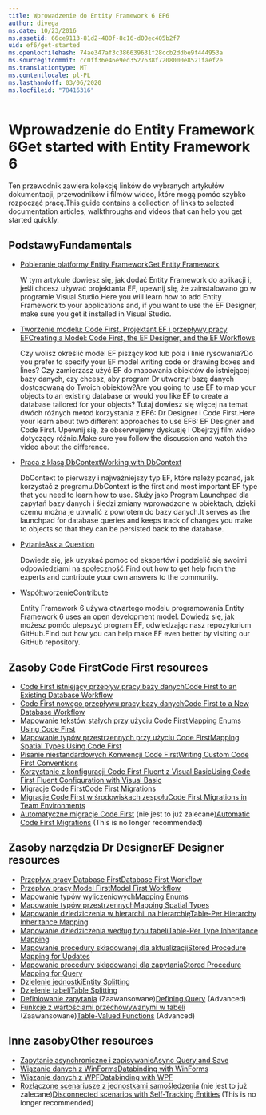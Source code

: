 ```yaml
---
title: Wprowadzenie do Entity Framework 6 EF6
author: divega
ms.date: 10/23/2016
ms.assetid: 66ce9113-81d2-480f-8c16-d00ec405b2f7
uid: ef6/get-started
ms.openlocfilehash: 74ae347af3c386639631f28ccb2ddbe9f444953a
ms.sourcegitcommit: cc0ff36e46e9ed3527638f7208000e8521faef2e
ms.translationtype: MT
ms.contentlocale: pl-PL
ms.lasthandoff: 03/06/2020
ms.locfileid: "78416316"
---
```

# <a name="get-started-with-entity-framework-6"></a><span data-ttu-id="ca234-102">Wprowadzenie do Entity Framework 6</span><span class="sxs-lookup"><span data-stu-id="ca234-102">Get started with Entity Framework 6</span></span>

<span data-ttu-id="ca234-103">Ten przewodnik zawiera kolekcję linków do wybranych artykułów dokumentacji, przewodników i filmów wideo, które mogą pomóc szybko rozpocząć pracę.</span><span class="sxs-lookup"><span data-stu-id="ca234-103">This guide contains a collection of links to selected documentation articles, walkthroughs and videos that can help you get started quickly.</span></span>

## <a name="fundamentals"></a><span data-ttu-id="ca234-104">Podstawy</span><span class="sxs-lookup"><span data-stu-id="ca234-104">Fundamentals</span></span>

* [<span data-ttu-id="ca234-105">Pobieranie platformy Entity Framework</span><span class="sxs-lookup"><span data-stu-id="ca234-105">Get Entity Framework</span></span>](~/ef6/fundamentals/install.md)

  <span data-ttu-id="ca234-106">W tym artykule dowiesz się, jak dodać Entity Framework do aplikacji i, jeśli chcesz używać projektanta EF, upewnij się, że zainstalowano go w programie Visual Studio.</span><span class="sxs-lookup"><span data-stu-id="ca234-106">Here you will learn how to add Entity Framework to your applications and, if you want to use the EF Designer, make sure you get it installed in Visual Studio.</span></span>

* [<span data-ttu-id="ca234-107">Tworzenie modelu: Code First, Projektant EF i przepływy pracy EF</span><span class="sxs-lookup"><span data-stu-id="ca234-107">Creating a Model: Code First, the EF Designer, and the EF Workflows</span></span>](~/ef6/modeling/index.md)

  <span data-ttu-id="ca234-108">Czy wolisz określić model EF piszący kod lub pola i linie rysowania?</span><span class="sxs-lookup"><span data-stu-id="ca234-108">Do you prefer to specify your EF model writing code or drawing boxes and lines?</span></span>
<span data-ttu-id="ca234-109">Czy zamierzasz użyć EF do mapowania obiektów do istniejącej bazy danych, czy chcesz, aby program Dr utworzył bazę danych dostosowaną do Twoich obiektów?</span><span class="sxs-lookup"><span data-stu-id="ca234-109">Are you going to use EF to map your objects to an existing database or would you like EF to create a database tailored for your objects?</span></span>
<span data-ttu-id="ca234-110">Tutaj dowiesz się więcej na temat dwóch różnych metod korzystania z EF6: Dr Designer i Code First.</span><span class="sxs-lookup"><span data-stu-id="ca234-110">Here your learn about two different approaches to use EF6: EF Designer and Code First.</span></span>
<span data-ttu-id="ca234-111">Upewnij się, że obserwujemy dyskusję i Obejrzyj film wideo dotyczący różnic.</span><span class="sxs-lookup"><span data-stu-id="ca234-111">Make sure you follow the discussion and watch the video about the difference.</span></span>

* [<span data-ttu-id="ca234-112">Praca z klasą DbContext</span><span class="sxs-lookup"><span data-stu-id="ca234-112">Working with DbContext</span></span>](~/ef6/fundamentals/working-with-dbcontext.md)

  <span data-ttu-id="ca234-113">DbContext to pierwszy i najważniejszy typ EF, które należy poznać, jak korzystać z programu.</span><span class="sxs-lookup"><span data-stu-id="ca234-113">DbContext is the first and most important EF type that you need to learn how to use.</span></span> <span data-ttu-id="ca234-114">Służy jako Program Launchpad dla zapytań bazy danych i śledzi zmiany wprowadzone w obiektach, dzięki czemu można je utrwalić z powrotem do bazy danych.</span><span class="sxs-lookup"><span data-stu-id="ca234-114">It serves as the launchpad for database queries and keeps track of changes you make to objects so that they can be persisted back to the database.</span></span>

* [<span data-ttu-id="ca234-115">Pytanie</span><span class="sxs-lookup"><span data-stu-id="ca234-115">Ask a Question</span></span>](~/ef6/resources/get-help.md)

  <span data-ttu-id="ca234-116">Dowiedz się, jak uzyskać pomoc od ekspertów i podzielić się swoimi odpowiedziami na społeczność.</span><span class="sxs-lookup"><span data-stu-id="ca234-116">Find out how to get help from the experts and contribute your own answers to the community.</span></span>

* [<span data-ttu-id="ca234-117">Współtworzenie</span><span class="sxs-lookup"><span data-stu-id="ca234-117">Contribute</span></span>](https://github.com/aspnet/EntityFramework6/)

  <span data-ttu-id="ca234-118">Entity Framework 6 używa otwartego modelu programowania.</span><span class="sxs-lookup"><span data-stu-id="ca234-118">Entity Framework 6 uses an open development model.</span></span> <span data-ttu-id="ca234-119">Dowiedz się, jak możesz pomóc ulepszyć program EF, odwiedzając nasz repozytorium GitHub.</span><span class="sxs-lookup"><span data-stu-id="ca234-119">Find out how you can help make EF even better by visiting our GitHub repository.</span></span>

## <a name="code-first-resources"></a><span data-ttu-id="ca234-120">Zasoby Code First</span><span class="sxs-lookup"><span data-stu-id="ca234-120">Code First resources</span></span>

  - [<span data-ttu-id="ca234-121">Code First istniejący przepływ pracy bazy danych</span><span class="sxs-lookup"><span data-stu-id="ca234-121">Code First to an Existing Database Workflow</span></span>](~/ef6/modeling/code-first/workflows/existing-database.md)
  - [<span data-ttu-id="ca234-122">Code First nowego przepływu pracy bazy danych</span><span class="sxs-lookup"><span data-stu-id="ca234-122">Code First to a New Database Workflow</span></span>](~/ef6/modeling/code-first/workflows/new-database.md)
  - [<span data-ttu-id="ca234-123">Mapowanie tekstów stałych przy użyciu Code First</span><span class="sxs-lookup"><span data-stu-id="ca234-123">Mapping Enums Using Code First</span></span>](~/ef6/modeling/code-first/data-types/enums.md)
  - [<span data-ttu-id="ca234-124">Mapowanie typów przestrzennych przy użyciu Code First</span><span class="sxs-lookup"><span data-stu-id="ca234-124">Mapping Spatial Types Using Code First</span></span>](~/ef6/modeling/code-first/data-types/spatial.md)
  - [<span data-ttu-id="ca234-125">Pisanie niestandardowych Konwencji Code First</span><span class="sxs-lookup"><span data-stu-id="ca234-125">Writing Custom Code First Conventions</span></span>](~/ef6/modeling/code-first/conventions/custom.md)
  - [<span data-ttu-id="ca234-126">Korzystanie z konfiguracji Code First Fluent z Visual Basic</span><span class="sxs-lookup"><span data-stu-id="ca234-126">Using Code First Fluent Configuration with Visual Basic</span></span>](~/ef6/modeling/code-first/fluent/vb.md)
  - [<span data-ttu-id="ca234-127">Migracje Code First</span><span class="sxs-lookup"><span data-stu-id="ca234-127">Code First Migrations</span></span>](~/ef6/modeling/code-first/migrations/index.md)
  - [<span data-ttu-id="ca234-128">Migracje Code First w środowiskach zespołu</span><span class="sxs-lookup"><span data-stu-id="ca234-128">Code First Migrations in Team Environments</span></span>](~/ef6/modeling/code-first/migrations/teams.md)
  - <span data-ttu-id="ca234-129">[Automatyczne migracje Code First](~/ef6/modeling/code-first/migrations/automatic.md) (nie jest to już zalecane)</span><span class="sxs-lookup"><span data-stu-id="ca234-129">[Automatic Code First Migrations](~/ef6/modeling/code-first/migrations/automatic.md) (This is no longer recommended)</span></span>

## <a name="ef-designer-resources"></a><span data-ttu-id="ca234-130">Zasoby narzędzia Dr Designer</span><span class="sxs-lookup"><span data-stu-id="ca234-130">EF Designer resources</span></span>
  - [<span data-ttu-id="ca234-131">Przepływ pracy Database First</span><span class="sxs-lookup"><span data-stu-id="ca234-131">Database First Workflow</span></span>](~/ef6/modeling/designer/workflows/database-first.md)
  - [<span data-ttu-id="ca234-132">Przepływ pracy Model First</span><span class="sxs-lookup"><span data-stu-id="ca234-132">Model First Workflow</span></span>](~/ef6/modeling/designer/workflows/model-first.md)
  - [<span data-ttu-id="ca234-133">Mapowanie typów wyliczeniowych</span><span class="sxs-lookup"><span data-stu-id="ca234-133">Mapping Enums</span></span>](~/ef6/modeling/designer/data-types/enums.md)
  - [<span data-ttu-id="ca234-134">Mapowanie typów przestrzennych</span><span class="sxs-lookup"><span data-stu-id="ca234-134">Mapping Spatial Types</span></span>](~/ef6/modeling/designer/data-types/spatial.md)
  - [<span data-ttu-id="ca234-135">Mapowanie dziedziczenia w hierarchii na hierarchię</span><span class="sxs-lookup"><span data-stu-id="ca234-135">Table-Per Hierarchy Inheritance Mapping</span></span>](~/ef6/modeling/designer/inheritance/tph.md)
  - [<span data-ttu-id="ca234-136">Mapowanie dziedziczenia według typu tabeli</span><span class="sxs-lookup"><span data-stu-id="ca234-136">Table-Per Type Inheritance Mapping</span></span>](~/ef6/modeling/designer/inheritance/tpt.md)
  - [<span data-ttu-id="ca234-137">Mapowanie procedury składowanej dla aktualizacji</span><span class="sxs-lookup"><span data-stu-id="ca234-137">Stored Procedure Mapping for Updates</span></span>](~/ef6/modeling/designer/stored-procedures/cud.md)
  - [<span data-ttu-id="ca234-138">Mapowanie procedury składowanej dla zapytania</span><span class="sxs-lookup"><span data-stu-id="ca234-138">Stored Procedure Mapping for Query</span></span>](~/ef6/modeling/designer/stored-procedures/query.md)
  - [<span data-ttu-id="ca234-139">Dzielenie jednostki</span><span class="sxs-lookup"><span data-stu-id="ca234-139">Entity Splitting</span></span>](~/ef6/modeling/designer/entity-splitting.md)
  - [<span data-ttu-id="ca234-140">Dzielenie tabeli</span><span class="sxs-lookup"><span data-stu-id="ca234-140">Table Splitting</span></span>](~/ef6/modeling/designer/table-splitting.md)
  - <span data-ttu-id="ca234-141">[Definiowanie zapytania](~/ef6/modeling/designer/advanced/defining-query.md) (Zaawansowane)</span><span class="sxs-lookup"><span data-stu-id="ca234-141">[Defining Query](~/ef6/modeling/designer/advanced/defining-query.md) (Advanced)</span></span>
  - <span data-ttu-id="ca234-142">[Funkcje z wartościami przechowywanymi w tabeli](~/ef6/modeling/designer/advanced/tvfs.md) (Zaawansowane)</span><span class="sxs-lookup"><span data-stu-id="ca234-142">[Table-Valued Functions](~/ef6/modeling/designer/advanced/tvfs.md) (Advanced)</span></span>

## <a name="other-resources"></a><span data-ttu-id="ca234-143">Inne zasoby</span><span class="sxs-lookup"><span data-stu-id="ca234-143">Other resources</span></span>
  - [<span data-ttu-id="ca234-144">Zapytanie asynchroniczne i zapisywanie</span><span class="sxs-lookup"><span data-stu-id="ca234-144">Async Query and Save</span></span>](~/ef6/fundamentals/async.md)
  - [<span data-ttu-id="ca234-145">Wiązanie danych z WinForms</span><span class="sxs-lookup"><span data-stu-id="ca234-145">Databinding with WinForms</span></span>](~/ef6/fundamentals/databinding/winforms.md)
  - [<span data-ttu-id="ca234-146">Wiązanie danych z WPF</span><span class="sxs-lookup"><span data-stu-id="ca234-146">Databinding with WPF</span></span>](~/ef6/fundamentals/databinding/wpf.md)
  - <span data-ttu-id="ca234-147">[Rozłączone scenariusze z jednostkami samośledzenia](~/ef6/fundamentals/disconnected-entities/self-tracking-entities/walkthrough.md) (nie jest to już zalecane)</span><span class="sxs-lookup"><span data-stu-id="ca234-147">[Disconnected scenarios with Self-Tracking Entities](~/ef6/fundamentals/disconnected-entities/self-tracking-entities/walkthrough.md) (This is no longer recommended)</span></span>
